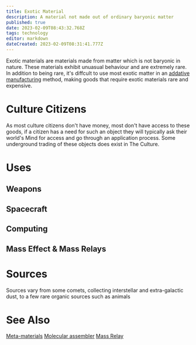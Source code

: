```yaml
---
title: Exotic Material
description: A material not made out of ordinary baryonic matter
published: true
date: 2023-02-09T08:43:32.768Z
tags: technology
editor: markdown
dateCreated: 2023-02-09T08:31:41.777Z
---
```


Exotic materials are materials made from matter which is not baryonic in nature.
These materials exhibit unuasual behaviour and are extremely rare. In addition to being rare, it's diffcult to use most exotic matter in an [addative manufacturing](/addative_manufacturing) method, making goods that require exotic materials rare and expensive. 

# Culture Citizens
As most culture citizens don't have money, most don't have access to these goods, if a citizen has a need for such an object they will typically ask their world's Mind for access and go through an application process. Some underground trading of these objects does exist in The Culture.


# Uses

## Weapons

## Spacecraft

## Computing

## Mass Effect & Mass Relays


# Sources
Sources vary from some comets, collecting interstellar and extra-galactic dust, to a few rare organic sources such as animals

# See Also
[Meta-materials](/Meta-materials)
[Molecular assembler](/molecular_assembler)
[Mass Relay](/Mass_Relay)